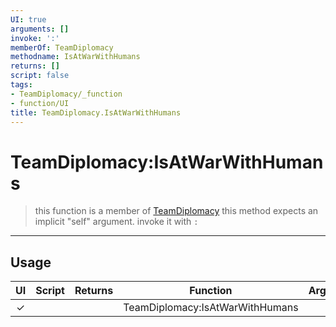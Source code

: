 ```yaml
---
UI: true
arguments: []
invoke: ':'
memberOf: TeamDiplomacy
methodname: IsAtWarWithHumans
returns: []
script: false
tags:
- TeamDiplomacy/_function
- function/UI
title: TeamDiplomacy.IsAtWarWithHumans
---
```

# TeamDiplomacy:IsAtWarWithHumans
> this function is a member of [TeamDiplomacy](civ-6/lua/TeamDiplomacy.md)
> this method expects an implicit "self" argument. invoke it with `:`
-----
## Usage
|  UI | Script | Returns | Function | Arguments |
|:---:|:------:|-------:|:--------:|:---------|
|✓| ||TeamDiplomacy:IsAtWarWithHumans||

